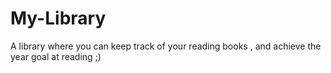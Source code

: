 # My-Library
A library where you can keep track of your reading books , and achieve the year goal at reading ;)
